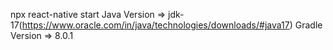 npx react-native start 
Java Version => jdk-17(https://www.oracle.com/in/java/technologies/downloads/#java17)
Gradle Version => 8.0.1
